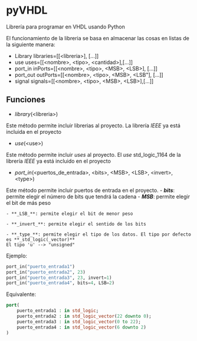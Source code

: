 # pyVHDL
 Librería para programar en VHDL usando Python

El funcionamiento de la libreria se basa en almacenar las cosas en listas de la siguiente manera:
 - Library
 libraries=[[\<libreria\>], [...]]
 - use
 uses=[[\<nombre\>, \<tipo\>, \<cantidad\>],[...]]
 - port_in
 inPorts=[[\<nombre\>, \<tipo\>, \<MSB\>, \<LSB\>], [...]]
- port_out
outPorts=[[\<nombre\>, \<tipo\>, \<MSB\>, \<LSB"], [...]]
- signal
signals=[[\<nombre\>, \<tipo\>, \<MSB\>, \<LSB\>],[...]]


## Funciones
- _library_(\<libreria\>)

Este método permite incluir librerias al proyecto. La librería _IEEE_ ya está incluida en el proyecto
- _use_(\<use\>)

Este método permite incluir _uses_ al proyecto. El _use_ std_logic_1164 de la librería _IEEE_ ya está incluido en el proyecto
- *port_in*(\<puertos_de_entrada\>, \<bits\>, \<MSB\>, \<LSB\>, \<invert\>, \<type\>)

Este método permite incluir puertos de entrada en el proyecto.
    - **_bits_**: permite elegir el número de bits que tendrá la cadena
    - **_MSB_**: permite elegir el bit de más peso

    - **_LSB_**: permite elegir el bit de menor peso

    - **_invert_**: permite elegir el sentido de los bits

    - **_type_**: permite elegir el tipo de los datos. El tipo por defecto es **_std_logic(_vector)**
    El tipo 'u' --> "unsigned"


Ejemplo:
``` python
port_in("puerto_entrada1")
port_in("puerto_entrada2", 23)
port_in("puerto_entrada3", 23, invert=1)
port_in("puerto_entrada4", bits=4, LSB=2)
```
Equivalente:
``` vhdl
port(
    puerto_entrada1 : in std_logic;
    puerto_entrada2 : in std_logic_vector(22 downto 0);
    puerto_entrada3 : in std_logic_vector(0 to 22);
    puerto_entrada4 : in std_logic_vector(6 downto 2)
)
```